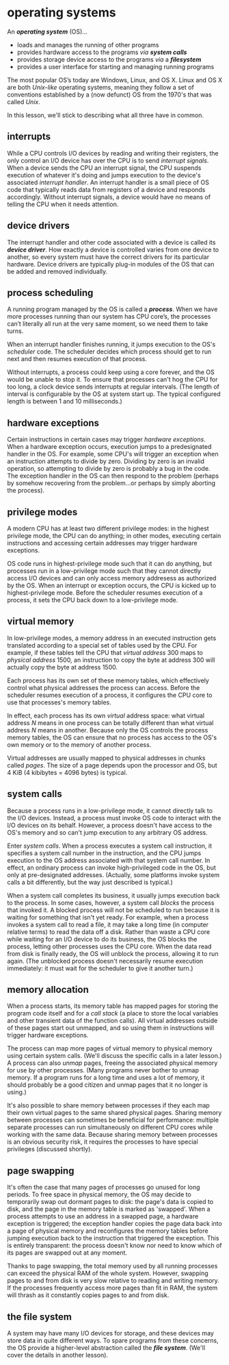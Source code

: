 # operating systems

An ***operating system*** (OS)...

 - loads and manages the running of other programs
 - provides hardware access to the programs *via* ***system calls***
 - provides storage device access to the programs *via* a ***filesystem***
 - provides a user interface for starting and managing running programs

The most popular OS’s today are Windows, Linux, and OS X. Linux and OS X are both *Unix-like* operating systems, meaning they follow a set of conventions established by a (now defunct) OS from the 1970's that was called *Unix*. 

In this lesson, we'll stick to describing what all three have in common.

## interrupts

While a CPU controls I/O devices by reading and writing their registers, the only control an I/O device has over the CPU is to send *interrupt signals*. When a device sends the CPU an interrupt signal, the CPU suspends execution of whatever it's doing and jumps execution to the device's associated *interrupt handler*. An interrupt handler is a small piece of OS code that typically reads data from registers of a device and responds accordingly. Without interrupt signals, a device would have no means of telling the CPU when it needs attention.

## device drivers

The interrupt handler and other code associated with a device is called its ***device driver***. How exactly a device is controlled varies from one device to another, so every system must have the correct drivers for its particular hardware. Device drivers are typically plug-in modules of the OS that can be added and removed individually.

## process scheduling

A running program managed by the OS is called a ***process***. When we have more processes running than our system has CPU core’s, the processes can’t literally all run at the very same moment, so we need them to take turns. 

When an interrupt handler finishes running, it jumps execution to the OS's *scheduler* code. The scheduler decides which process should get to run next and then resumes execution of that process.

Without interrupts, a process could keep using a core forever, and the OS would be unable to stop it. To ensure that processes can't hog the CPU for too long, a clock device sends interrupts at regular intervals. (The length of interval is configurable by the OS at system start up. The typical configured length is between 1 and 10 milliseconds.)

## hardware exceptions

Certain instructions in certain cases may trigger *hardware exceptions*. When a hardware exception occurs, execution jumps to a predesignated handler in the OS. For example, some CPU's will trigger an exception when an instruction attempts to divide by zero. Dividing by zero is an invalid operation, so attempting to divide by zero is probably a bug in the code. The exception handler in the OS can then respond to the problem (perhaps by somehow recovering from the problem...or perhaps by simply aborting the process).

## privilege modes

A modern CPU has at least two different privilege modes: in the highest privilege mode, the CPU can do anything; in other modes, executing certain instructions and accessing certain addresses may trigger hardware exceptions.

OS code runs in highest-privilege mode such that it can do anything, but processes run in a low-privilege mode such that they cannot directly access I/O devices and can only access memory addresess as authorized by the OS. When an interrupt or exception occurs, the CPU is kicked up to highest-privilege mode. Before the scheduler resumes execution of a process, it sets the CPU back down to a low-privilege mode.

## virtual memory

In low-privilege modes, a memory address in an executed instruction gets translated according to a special set of tables used by the CPU. For example, if these tables tell the CPU that *virtual address* 300 maps to *physical address* 1500, an instruction to copy the byte at address 300 will actually copy the byte at address 1500. 

Each process has its own set of these memory tables, which effectively control what physical addresses the process can access. Before the scheduler resumes execution of a process, it configures the CPU core to use that processes's memory tables.

In effect, each process has its own *virtual* address space: what virtual address *N* means in one process can be totally different than what virtual address *N* means in another. Because only the OS controls the process memory tables, the OS can ensure that no process has access to the OS's own memory or to the memory of another process.

Virtual addresses are usually mapped to physical addresses in chunks called *pages*. The size of a page depends upon the processor and OS, but 4 KiB (4 kibibytes = 4096 bytes) is typical.

## system calls

Because a process runs in a low-privilege mode, it cannot directly talk to the I/O devices. Instead, a process must invoke OS code to interact with the I/O devices on its behalf. However, a process doesn't have access to the OS's memory and so can't jump execution to any arbitrary OS address.

Enter *system calls*. When a process executes a system call instruction, it specifies a system call number in the instruction, and the CPU jumps execution to the OS address associated with that system call number. In effect, an ordinary process can invoke high-privileged code in the OS, but only at pre-designated addresses. (Actually, some platforms invoke system calls a bit differently, but the way just described is typical.)

When a system call completes its business, it usually jumps execution back to the process. In some cases, however, a system call *blocks* the process that invoked it. A blocked process will not be scheduled to run because it is waiting for something that isn't yet ready. For example, when a process invokes a system call to read a file, it may take a long time (in computer relative terms) to read the data off a disk. Rather than waste a CPU core while waiting for an I/O device to do its business, the OS blocks the process, letting other processes uses the CPU core. When the data read from disk is finally ready, the OS will unblock the process, allowing it to run again. (The unblocked process doesn't necessarily resume execution immediately: it must wait for the scheduler to give it another turn.)

## memory allocation

When a process starts, its memory table has mapped pages for storing the program code itself and for a *call stack* (a place to store the local variables and other transient data of the function calls). All virtual addresses outside of these pages start out unmapped, and so using them in instructions will trigger hardware exceptions.

The process can map more pages of virtual memory to physical memory using certain system calls. (We'll discuss the specific calls in a later lesson.) A process can also *unmap* pages, freeing the associated physical memory for use by other processes. (Many programs never bother to unmap memory. If a program runs for a long time and uses a lot of memory, it should probably be a good citizen and unmap pages that it no longer is using.)

It's also possible to share memory between processes if they each map their own virtual pages to the same shared physical pages. Sharing memory between processes can sometimes be beneficial for performance: multiple separate processes can run simultaneously on different CPU cores while working with the same data. Because sharing memory between processes is an obvious security risk, it requires the processes to have special privileges (discussed shortly).

## page swapping

It's often the case that many pages of processes go unused for long periods. To free space in physical memory, the OS may decide to temporarily swap out dormant pages to disk: the page's data is copied to disk, and the page in the memory table is marked as 'swapped'. When a process attempts to use an address in a swapped page, a hardware exception is triggered; the exception handler copies the page data back into a page of physical memory and reconfigures the memory tables before jumping execution back to the instruction that triggered the exception. This is entirely transparent: the process doesn't know nor need to know which of its pages are swapped out at any moment.

Thanks to page swapping, the total memory used by all running processes can exceed the physical RAM of the whole system. However, swapping pages to and from disk is very slow relative to reading and writing memory. If the processes frequently access more pages than fit in RAM, the system will thrash as it constantly copies pages to and from disk.

## the file system

A system may have many I/O devices for storage, and these devices may store data in quite different ways. To spare programs from these concerns, the OS provide a higher-level abstraction called the ***file system***. (We'll cover the details in another lesson).